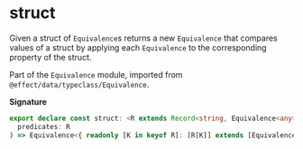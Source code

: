 # struct

Given a struct of `Equivalence`s returns a new `Equivalence` that compares values of a struct
by applying each `Equivalence` to the corresponding property of the struct.

Part of the `Equivalence` module, imported from `@effect/data/typeclass/Equivalence`.

**Signature**

```ts
export declare const struct: <R extends Record<string, Equivalence<any>>>(
  predicates: R
) => Equivalence<{ readonly [K in keyof R]: [R[K]] extends [Equivalence<infer A>] ? A : never }>
```
